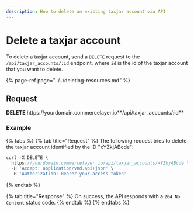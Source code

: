 ```yaml
---
description: How to delete an existing taxjar account via API
---
```


# Delete a taxjar account

To delete a taxjar account, send a `DELETE` request to the `/api/taxjar_accounts/:id` endpoint, where `id` is the id of the taxjar account that you want to delete.

{% page-ref page="../../deleting-resources.md" %}

## Request

**DELETE** https://<i></i>yourdomain.commercelayer.io**/api/taxjar_accounts/:id**

### Example

{% tabs %}
{% tab title="Request" %}
The following request tries to delete the taxjar account identified by the ID "xYZkjABcde":

```javascript
curl -X DELETE \
  https://yourdomain.commercelayer.io/api/taxjar_accounts/xYZkjABcde \
  -H 'Accept: application/vnd.api+json' \
  -H 'Authorization: Bearer your-access-token'
```
{% endtab %}

{% tab title="Response" %}
On success, the API responds with a `204 No Content` status code.
{% endtab %}
{% endtabs %}

